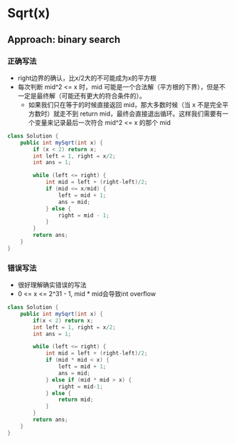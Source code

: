 # Sqrt(x)

## Approach: binary search

### 正确写法
- right边界的确认，比x/2大的不可能成为x的平方根
- 每次判断 mid^2 <= x 时，mid 可能是一个合法解（平方根的下界），但是不一定是最终解（可能还有更大的符合条件的）。
    - 如果我们只在等于的时候直接返回 mid，那大多数时候（当 x 不是完全平方数时）就走不到 return mid，最终会直接退出循环。这样我们需要有一个变量来记录最后一次符合 mid^2 <= x 的那个 mid

```java
class Solution {
    public int mySqrt(int x) {
        if (x < 2) return x;
        int left = 1, right = x/2;
        int ans = 1;

        while (left <= right) {
            int mid = left + (right-left)/2;
            if (mid <= x/mid) {
                left = mid + 1;
                ans = mid;
            } else {
                right = mid - 1;
            }
        }
        return ans;   
    }
}
```

### 错误写法
- 很好理解确实错误的写法
- 0 <= x <= 2^31 - 1, mid * mid会导致int overflow

```java
class Solution {
    public int mySqrt(int x) {
        if(x < 2) return x;
        int left = 1, right = x/2;
        int ans = 1;

        while (left <= right) {
            int mid = left + (right-left)/2;
            if (mid * mid < x) {
                left = mid + 1;
                ans = mid;
            } else if (mid * mid > x) {
                right = mid-1;
            } else {
                return mid;
            }
        }
        return ans;
    }
}
```